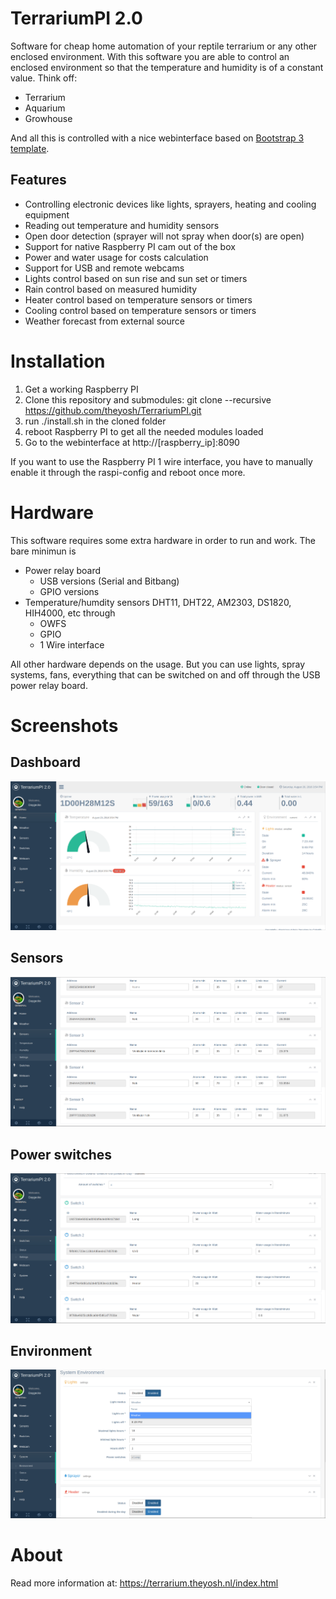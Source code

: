 # TerrariumPI 2.0
Software for cheap home automation of your reptile terrarium or any other enclosed environment. With this software you are able to control an enclosed environment so that the temperature and humidity is of a constant value. Think off:
- Terrarium
- Aquarium
- Growhouse

And all this is controlled with a nice webinterface based on [Bootstrap 3 template](https://github.com/puikinsh/gentelella/).
## Features
- Controlling electronic devices like lights, sprayers, heating and cooling equipment
- Reading out temperature and humidity sensors
- Open door detection (sprayer will not spray when door(s) are open)
- Support for native Raspberry PI cam out of the box
- Power and water usage for costs calculation
- Support for USB and remote webcams
- Lights control based on sun rise and sun set or timers
- Rain control based on measured humidity
- Heater control based on temperature sensors or timers
- Cooling control based on temperature sensors or timers
- Weather forecast from external source

# Installation
1. Get a working Raspberry PI
2. Clone this repository and submodules: git clone --recursive https://github.com/theyosh/TerrariumPI.git
3. run ./install.sh in the cloned folder
4. reboot Raspberry PI to get all the needed modules loaded
5. Go to the webinterface at http://[raspberry_ip]:8090

If you want to use the Raspberry PI 1 wire interface, you have to manually enable it through the raspi-config and reboot once more.

# Hardware
This software requires some extra hardware in order to run and work. The bare minimun is
- Power relay board
  - USB versions (Serial and Bitbang)
  - GPIO versions
- Temperature/humdity sensors DHT11, DHT22, AM2303, DS1820, HIH4000, etc through
  - OWFS
  - GPIO
  - 1 Wire interface

All other hardware depends on the usage. But you can use lights, spray systems, fans, everything that can be switched on and off through the USB power relay board.

# Screenshots
## Dashboard
![TerrariumPI 2.0 Dashboard Screenshot](screenshots/dashboard.png)
## Sensors
![TerrariumPI 2.0 Sensors Screenshot](screenshots/sensors.png)
## Power switches
![TerrariumPI 2.0 Power switches Screenshot](screenshots/power_switches.png)
## Environment
![TerrariumPI 2.0 Environment Screenshot](screenshots/environment.png)
# About
Read more information at: https://terrarium.theyosh.nl/index.html
